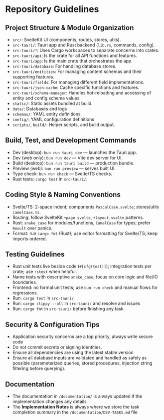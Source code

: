 # Repository Guidelines

## Project Structure & Module Organization
- `src/`: SvelteKit UI (components, routes, stores, utils).
- `src-tauri/`: Tauri app and Rust backend (`lib.rs`, commands, config).
- `src-tauri/*`: Uses Cargo workspaces to separate concerns into crates.
- `src-tauri/api`: Is the crate for all API functions and features.
- `src-tauri/app`: Is the main crate that orchestrates the app.
- `src-tauri/database`: For handling database stores.
- `src-tauri/enitities`: For managing content schemas and their supporting features.
- `src-tauri/fields`: For managing different field implementations.
- `src-tauri/json-cache`: Cache specific functions and features.
- `src-tauri/schema-manager`: Handles hot-reloading and accessing of entity and config schema values.
- `static/`: Static assets bundled at build.
- `data/`: Databases and logs
- `schemas/`: YAML entity definitions
- `config/`: YAML configuration definitions
- `scripts/`, `build/`: Helper scripts, and build output.

## Build, Test, and Development Commands
- Dev (desktop): `bun run tauri dev` — launches the Tauri app.
- Dev (web only): `bun run dev` — Vite dev server for UI.
- Build (desktop): `bun run tauri build` — production bundle.
- Preview (web): `bun run preview` — serves built UI.
- Type check: `bun run check` — Svelte/TS checks.
- Rust tests: `cargo test` in `src-tauri/`.

## Coding Style & Naming Conventions
- Svelte/TS: 2-space indent; components `PascalCase.svelte`; stores/utils `camelCase.ts`.
- Routing: follow SvelteKit `+page.svelte`, `+layout.svelte` patterns.
- Rust: `snake_case` for modules/functions, `CamelCase` for types; prefer `Result` over panics.
- Format: run `cargo fmt` (Rust); use editor formatting for Svelte/TS; keep imports ordered.

## Testing Guidelines
- Rust unit tests live beside code (`#[cfg(test)]`); integration tests per crate; use `rstest` when helpful.
- Name tests with descriptive `snake_case`; focus on core logic and file/IO boundaries.
- Frontend: no formal unit tests; use `bun run check` and manual flows for regressions.
- Run: `cargo test` in `src-tauri/`
- Run: `cargo clippy --all` in `src-tauri/` and resolve and issues
- Run: `cargo fmt` in `src-tauri/` before finishing any task

## Security & Configuration Tips
- Application security concerns are a top priority, always write secure code
- Do not commit secrets or signing identities.
- Ensure all dependencies are using the latest stable version
- Ensure all database inputs are validated and handled as safely as possible (parameterized queries, stored procedures, injection string filtering before querying).

## Documentation
- The documentation in `/documentation/` is always updated if the implementation changes any details
- The **Implementation Notes** is always where we store the task completion summary in the `/documentation/DEV-TASKS.md` file

